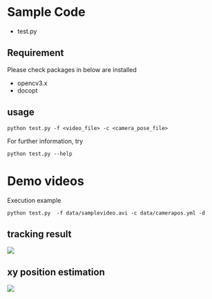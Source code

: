 # Sample Code 

- test.py

## Requirement
Please check packages in below are installed

- opencv3.x
- docopt

## usage

```
python test.py -f <video_file> -c <camera_pose_file>
```

For further information, try
```
python test.py --help
``` 

# Demo videos

Execution example

```
python test.py  -f data/samplevideo.avi -c data/camerapos.yml -d
```


## tracking result
![](https://raw.github.com/wiki/YoshiRi/IVPS/images/tracking.gif)

## xy position estimation
![](https://raw.github.com/wiki/YoshiRi/IVPS/images/plottraj.gif)